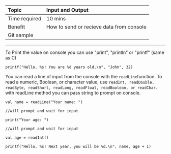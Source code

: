 | Topic | Input and Output |
| :--- | :--- |
| Time required | 10 mins |
| Benefit | How to send or recieve data from console |
| Git sample |  |

---

To Print the value on console you can use "print", "println" or "printf" \(same as C\)

`printf("Hello, %s! You are %d years old.\n", "John", 32)`

You can read a line of input from the console with the `readLine`function. To read a numeric, Boolean, or character value, use `readInt, readDouble, readByte, readShort, readLong, readFloat, readBoolean, or readChar`. with readLine method you can pass string to prompt on console.

`val name = readLine("Your name: ")`

`//will prompt and wait for input`

`print("Your age: ")`

`//will prompt and wait for input`

`val age = readInt()`

`printf("Hello, %s! Next year, you will be %d.\n", name, age + 1)`

